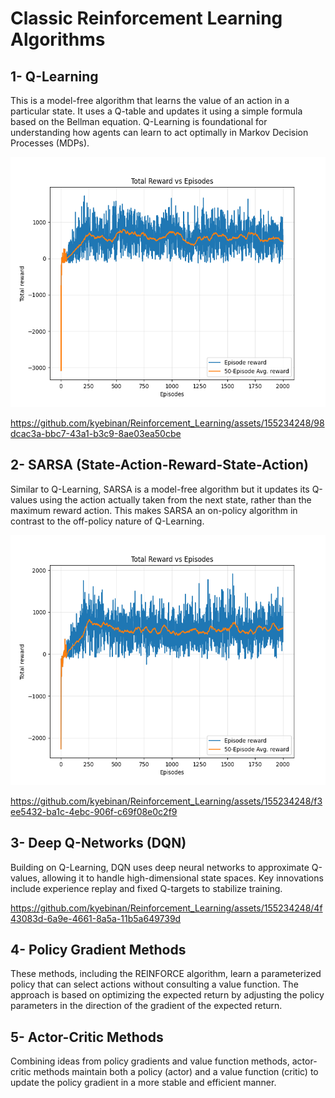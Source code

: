 # Classic Reinforcement Learning Algorithms

## 1- Q-Learning
This is a model-free algorithm that learns the value of an action in a particular state. It uses a Q-table and updates it using a simple formula based on the Bellman equation. 
Q-Learning is foundational for understanding how agents can learn to act optimally in Markov Decision Processes (MDPs).

<img src="https://github.com/kyebinan/Reinforcement_Learning/blob/main/Classics/images/qlearning_snake.png?raw=true" alt="Q-Learning Snake" width="600" height="400">

https://github.com/kyebinan/Reinforcement_Learning/assets/155234248/98dcac3a-bbc7-43a1-b3c9-8ae03ea50cbe



## 2- SARSA (State-Action-Reward-State-Action)
Similar to Q-Learning, SARSA is a model-free algorithm but it updates its Q-values using the action actually taken from the next state, rather than the maximum reward action. 
This makes SARSA an on-policy algorithm in contrast to the off-policy nature of Q-Learning.

<img src="https://github.com/kyebinan/Reinforcement_Learning/blob/main/Classics/images/sarsa_snake.png?raw=true" alt="Q-Learning Snake" width="600" height="400">

https://github.com/kyebinan/Reinforcement_Learning/assets/155234248/f3ee5432-ba1c-4ebc-906f-c69f08e0c2f9


## 3- Deep Q-Networks (DQN)
Building on Q-Learning, DQN uses deep neural networks to approximate Q-values, allowing it to handle high-dimensional state spaces. Key innovations include experience replay and fixed Q-targets to stabilize training.

https://github.com/kyebinan/Reinforcement_Learning/assets/155234248/4f43083d-6a9e-4661-8a5a-11b5a649739d


## 4- Policy Gradient Methods
These methods, including the REINFORCE algorithm, learn a parameterized policy that can select actions without consulting a value function. 
The approach is based on optimizing the expected return by adjusting the policy parameters in the direction of the gradient of the expected return.

## 5- Actor-Critic Methods 
 Combining ideas from policy gradients and value function methods, actor-critic methods maintain both a policy (actor) and a value function (critic) to update the policy gradient in a more stable and efficient manner.
